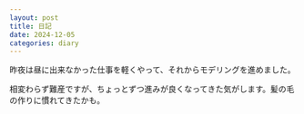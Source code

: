 ```yaml
---
layout: post
title: 日記
date: 2024-12-05
categories: diary
---
```

昨夜は昼に出来なかった仕事を軽くやって、それからモデリングを進めました。

相変わらず難産ですが、ちょっとずつ進みが良くなってきた気がします。髪の毛の作りに慣れてきたかも。

